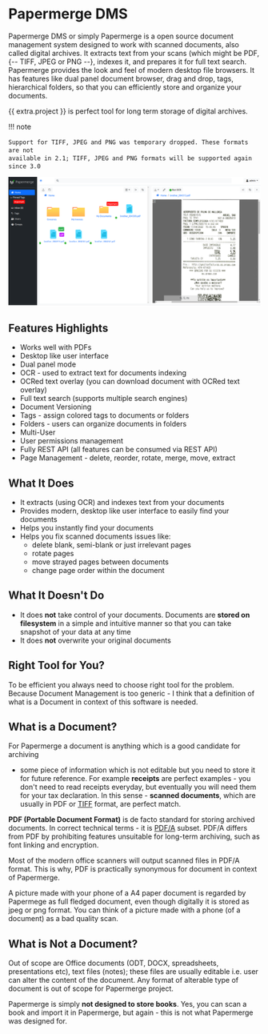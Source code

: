 # Papermerge DMS

Papermerge DMS or simply Papermerge is a open source document management system
designed to work with scanned documents, also called digital archives. It
extracts text from your scans (which might be PDF, {-- TIFF, JPEG or PNG --}, indexes
it, and prepares it for full text search. Papermerge provides the look and feel
of modern desktop file browsers. It has features like dual panel document
browser, drag and drop, tags, hierarchical folders, so that you can efficiently
store and organize your documents.

{{ extra.project }} is perfect tool for long term storage of digital archives.

!!! note

    Support for TIFF, JPEG and PNG was temporary dropped. These formats are not
    available in 2.1; TIFF, JPEG and PNG formats will be supported again since 3.0


![Papermerge screenshot](img/document-management-system-screenshot.png)


## Features Highlights

* Works well with PDFs
* Desktop like user interface
* Dual panel mode
* OCR - used to extract text for documents indexing
* OCRed text overlay (you can download document with OCRed text overlay)
* Full text search (supports multiple search engines)
* Document Versioning
* Tags - assign colored tags to documents or folders
* Folders - users can organize documents in folders
* Multi-User
* User permissions management
* Fully REST API (all features can be consumed via REST API)
* Page Management - delete, reorder, rotate, merge, move, extract


## What It Does

* It extracts (using OCR) and indexes text from your documents
* Provides modern, desktop like user interface to easily find your documents
* Helps you instantly find your documents
* Helps you fix scanned documents issues like:
   * delete blank, semi-blank or just irrelevant pages
   * rotate pages
   * move strayed pages between documents
   * change page order within the document


## What It Doesn't Do

* It does **not** take control of your documents. Documents are **stored on
  filesystem** in a simple and intuitive manner so that you can take snapshot of
  your data at any time
* It does **not** overwrite your original documents


## Right Tool for You?

To be efficient you always need to choose right tool for the problem. Because
Document Management is too generic - I think that a definition of what is a
Document in context of this software is needed.


## What is a Document?


For Papermerge a document is anything which is a good candidate for archiving
- some piece of information which is not editable but you need to store it for
future reference. For example **receipts** are perfect examples - you don't
need to read receipts everyday, but eventually you will need them for your tax
declaration. In this sense - **scanned documents**, which are usually in PDF
or [TIFF](https://en.wikipedia.org/wiki/TIFF) format, are perfect match.

**PDF (Portable Document Format)** is de facto standard for storing archived
documents. In correct technical terms - it is [PDF/A](https://en.wikipedia.org/wiki/PDF/A) subset.
PDF/A differs from PDF by prohibiting features unsuitable for long-term archiving, such as font linking
and encryption.

Most of the modern office scanners will output scanned files in PDF/A format.
This is why, PDF is practically synonymous for document in context of
Papermerge.

A picture made with your phone of a A4 paper document is regarded by Papermege
as full fledged document, even though digitally it is stored as jpeg or png
format. You can think of a picture made with a phone (of a document) as a bad
quality scan.

## What is Not a Document?

Out of scope are Office documents (ODT, DOCX, spreadsheets, presentations
etc), text files (notes); these files are usually editable i.e. user can alter
the content of the document. Any format of alterable type of document is out of scope
for Papermerge project.


Papermerge is simply **not designed to store books**. Yes, you can scan a book
and import it in Papermerge, but again - this is not what Papermerge was
designed for.

